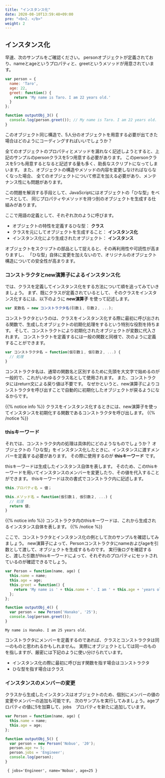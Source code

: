```yaml
---
title: "インスタンス化"
date: 2020-08-10T13:59:48+09:00
pre: "<b>2. </b>"
weight: 2
---
```


## インスタンス化
早速、次のサンプルをご確認ください。
personオブジェクトが定義されており、nameとageというプロパティと、greetというメソッドが用意されています。
```js
var person = {
  name: 'Taro',
  age: 22,
  greet: function() {
    return 'My name is Taro. I am 22 years old.'
  }
};

function outputObj_3() {
  console.log(person.greet()); // My name is Taro. I am 22 years old.
}
```
このオブジェクト同じ構造で、5人分のオブジェクトを用意する必要が出てきた場合はどのようにコーディングすればいいでしょうか？

全てのオブジェクトのプロパティとメソッドを漏れなく記述しようとすると、上記のサンプルのpersonクラスを5つ用意する必要があります。
このpersonクラスを5つも用意するとなると記述する量も多く、助長なスクリプトになってしまいます。
また、オブジェクトの構造やメソッドの内容を変更しなければならなくなった場合、
全てのオブジェクトについて修正を加える必要があり、メンテナンス性にも問題があります。

この問題を解消する手段として、JavaScriptにはオブジェクトの「ひな型」をベースとして、
同じプロパティやメソッドを持つ別のオブジェクトを生成する仕組みがあります。

ここで用語の定義として、それぞれ次のように呼びます。
- オブジェクトの特性を定義するひな型： **クラス**
- クラスを元にしてオブジェクトを生成すること： **インスタンス化**
- インスタンス化により生成されたオブジェクト： **インスタンス**

オブジェクトをスクリプトの部品として捉えると、その再利用性や可読性が高まりますし、
「ひな型」自体に変更を加えないので、オリジナルのオブジェクト構造についての安全性が高まります。

### コンストラクタとnew演算子によるインスタンス化
では、クラスを定義してインスタンス化をする方法について順を追ってみていきましょう。
まず、既にクラスが定義されているとして、
そのクラスをインスタンス化するには、以下のように **new演算子** を使って記述します。
```js
var 変数名 = new コンストラクタ名(引数１, 引数２, ...);
```
コンストラクタというのは、クラスをインスタンス化する際に最初に呼び出される関数で、生成したオブジェクトの初期化処理をするという特別な役割を持ちます。
そして、コンストラクトにより初期化されたオブジェクトが変数に代入されます。
コンストラクトを定義するには一般の関数と同様で、次のように定義することができます。
```js
var コンストラクタ名 = function(仮引数１, 仮引数２, ...) {
  // 処理
}
```
コンストラクタ名は、通常の関数名と区別するために先頭を大文字で始めるのが一般的で、これがいわゆるクラス名として使用されます。
また、コンストラクタにはreturn文による戻り値は不要です。
なぜかというと、new演算子によりコンストラクタを呼び出すことで自動的に初期化したオブジェクトが戻るようになるからです。

{{% notice info %}}
クラスをインスタンス化するときには、new演算子を使ってインスタンスを初期化する関数であるコンストラクタを呼び出します。
{{% /notice %}}

### thisキーワード
それでは、コンストラクタ内の処理は具体的にどのようなものでしょうか？
オブジェクトの「ひな型」をインスタンス化したときに、インスタンスに渡すメンバーを定義する必要があります。
その際に使用するのが **thisキーワード** です。

thisキーワードは生成したインスタンス自体を表します。
そのため、このthisキーワードを用いてインスタンスのメンバーを変更したり、その値を代入することができます。
thisキーワードは次の書式でコンストラク内に記述します。
```js
this.プロパティ名 = 値；
```
```js
this.メソッド名 = function(仮引数１, 仮引数２, ...) {
  // 処理
  return 値;
}
```
{{% notice info %}}
コンストラクタ内のthisキーワードは、これから生成されるインスタンス自体を表します。
{{% /notice %}}

ここで、コンストラクタとインスタンス化の例として次のサンプルを確認してみましょう。
new演算子によって、Personコンストラクタにnameおよびageを引数として渡して、オブジェクトを生成するものです。
実行後ログを確認すると、渡した引数がthisキーワードによって、それぞれのプロパティにセットされているのが確認できるでしょう。
```js
var Person = function(name, age) {
  this.name = name;
  this.age = age;
  this.greet = function() {
    return 'My name is ' + this.name + '. I am ' + this.age + 'years old.'
  };
};

function outputObj_4() {
  var person = new Person('Hanako', '25');
  console.log(person.greet());
}
```
```
My name is Hanako. I am 25 years old.
```
コンストラクタにメンバーを定義するのであれば、クラスとコンストラクタは同一のものと思われるかもしれません。
実際にオブジェクトとしては同一のものを指しますが、厳密には下記のように使い分けられています。

- インスタンス化の際に最初に呼び出す関数を指す場合はコンストラクタ
- ひな型を指す場合はクラス

### インスタンスのメンバーの変更
クラスから生成したインスタンスはオブジェクトのため、個別にメンバーの値の変更やメンバーの追加も可能です。
次のサンプルを実行してみましょう。ageプロパティの値に5を加算して、jobs　プロパティを新たに追加しています。
```js
var Person = function(name, age) {
  this.name = name;
  this.age = age;
};

function outputObj_5() {
  var person = new Person('Nobuo', '20');
  person.age += 5;
  person.jobs = 'Engineer';
  console.log(person);
}
```
```
 { jobs='Engineer', name='Nobuo', age=25 }
```
